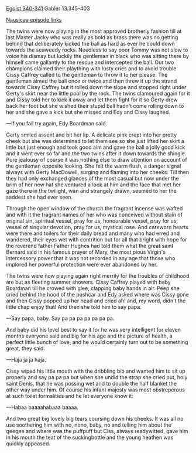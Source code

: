 [Egoist 340-341](https://archive.org/stream/ulysses00joyc_1?ref=ol#page/340/mode/2up) Gabler 13.345-403

[Nausicaa episode links](https://github.com/upup1904/ulysses_splits/blob/master/nausicaa/episode_links_nausicaa.md)

The twins were now playing in the most approved brotherly fashion till
at last Master Jacky who was really as bold as brass there was no
getting behind that deliberately kicked the ball as hard as ever he
could down towards the seaweedy rocks. Needless to say poor Tommy was
not slow to voice his dismay but luckily the gentleman in black who was
sitting there by himself came gallantly to the rescue and intercepted
the ball. Our two champions claimed their plaything with lusty cries and
to avoid trouble Cissy Caffrey called to the gentleman to throw it to
her please. The gentleman aimed the ball once or twice and then threw it
up the strand towards Cissy Caffrey but it rolled down the slope and
stopped right under Gerty's skirt near the little pool by the rock. The
twins clamoured again for it and Cissy told her to kick it away and let
them fight for it so Gerty drew back her foot but she wished their
stupid ball hadn't come rolling down to her and she gave a kick but she
missed and Edy and Cissy laughed.

—If you fail try again, Edy Boardman said.

Gerty smiled assent and bit her lip. A delicate pink crept into her
pretty cheek but she was determined to let them see so she just lifted
her skirt a little but just enough and took good aim and gave the ball a
jolly good kick and it went ever so far and the two twins after it down
towards the shingle. Pure jealousy of course it was nothing else to draw
attention on account of the gentleman opposite looking. She felt the
warm flush, a danger signal always with Gerty MacDowell, surging and
flaming into her cheeks. Till then they had only exchanged glances of
the most casual but now under the brim of her new hat she ventured a
look at him and the face that met her gaze there in the twilight, wan
and strangely drawn, seemed to her the saddest she had ever seen.

Through the open window of the church the fragrant incense was wafted
and with it the fragrant names of her who was conceived without stain of
original sin, spiritual vessel, pray for us, honourable vessel, pray for
us, vessel of singular devotion, pray for us, mystical rose. And
careworn hearts were there and toilers for their daily bread and many
who had erred and wandered, their eyes wet with contrition but for all
that bright with hope for the reverend father Father Hughes had told
them what the great saint Bernard said in his famous prayer of Mary, the
most pious Virgin's intercessory power that it was not recorded in any
age that those who implored her powerful protection were ever abandoned
by her.

The twins were now playing again right merrily for the troubles of
childhood are but as fleeting summer showers. Cissy Caffrey played with
baby Boardman till he crowed with glee, clapping baby hands in air. Peep
she cried behind the hood of the pushcar and Edy asked where was Cissy
gone and then Cissy popped up her head and cried ah! and, my word,
didn't the little chap enjoy that! And then she told him to say papa.

—Say papa, baby. Say pa pa pa pa pa pa pa.

And baby did his level best to say it for he was very intelligent for
eleven months everyone said and big for his age and the picture of
health, a perfect little bunch of love, and he would certainly turn out
to be something great, they said.

—Haja ja ja haja.

Cissy wiped his little mouth with the dribbling bib and wanted him to
sit up properly and say pa pa pa but when she undid the strap she cried
out, holy saint Denis, that he was possing wet and to double the half
blanket the other way under him. Of course his infant majesty was most
obstreperous at such toilet formalities and he let everyone know it:

—Habaa baaaahabaaa baaaa.

And two great big lovely big tears coursing down his cheeks. It was all
no use soothering him with no, nono, baby, no and telling him about the
geegee and where was the puffpuff but Ciss, always readywitted, gave him
in his mouth the teat of the suckingbottle and the young heathen was
quickly appeased.
